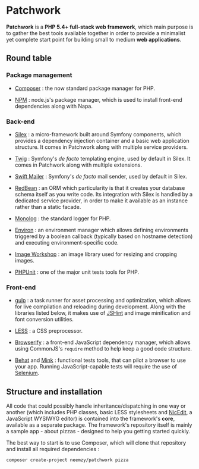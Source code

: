 # Patchwork

**Patchwork** is a **PHP 5.4+ full-stack web framework**, which main purpose is to gather the best tools available together in order to provide a minimalist yet complete start point for building small to medium **web applications**.

## Round table

### Package management

- [Composer]() : the now standard package manager for PHP.

- [NPM]() : node.js's package manager, which is used to install front-end dependencies along with Napa.

### Back-end

- [Silex]() : a micro-framework built around Symfony components, which provides a dependency injection container and a basic web application structure. It comes in Patchwork along with multiple service providers.

- [Twig]() : Symfony's *de facto* templating engine, used by default in Silex. It comes in Patchwork along with multiple extensions.

- [Swift Mailer]() : Symfony's *de facto* mail sender, used by default in Silex.

- [RedBean]() : an ORM which particularity is that it creates your database schema itself as you write code. Its integration with Silex is handled by a dedicated service provider, in order to make it available as an instance rather than a static facade.

- [Monolog]() : the standard logger for PHP.

- [Environ]() : an environment manager which allows defining environments triggered by a boolean callback (typically based on hostname detection) and executing environment-specific code.

- [Image Workshop]() : an image library used for resizing and cropping images.

- [PHPUnit]() : one of the major unit tests tools for PHP.

### Front-end

- [gulp]() : a task runner for asset processing and optimization, which allows for live compilation and reloading during development. Along with the libraries listed below, it makes use of [JSHint]() and image minification and font conversion utilities.

- [LESS]() : a CSS preprocessor.

- [Browserify]() : a front-end JavaScript dependency manager, which allows using CommonJS's `require` method to help keep a good code structure.

- [Behat]() and [Mink]() : functional tests tools, that can pilot a browser to use your app. Running JavaScript-capable tests will require the use of [Selenium]().

## Structure and installation

All code that could possibly handle inheritance/dispatching in one way or another (which includes PHP classes, basic LESS stylesheets and [NicEdit](), a JavaScript WYSIWYG editor) is contained into the framework's **core**, available as a separate package. The framework's repository itself is mainly a sample app - about pizzas - designed to help you getting started quickly.

The best way to start is to use Composer, which will clone that repository and install all required dependencies :

```
composer create-project neemzy/patchwork pizza
```

